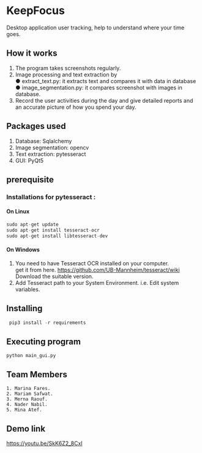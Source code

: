 # KeepFocus
Desktop application user tracking, help to understand where your time goes. 

## How it works
1. The program takes screenshots regularly.
2. Image processing and text extraction by <br />
● extract_text.py: it extracts text and compares it with data in database<br />
● image_segmentation.py: it compares screenshot with images in database.<br />
3. Record the user activities during the day and give detailed reports and an accurate
picture of how you spend your day.

## Packages used
1. Database: Sqlalchemy <br />
2. Image segmentation: opencv <br />
3. Text extraction: pytesseract<br />
4. GUI: PyQt5

## prerequisite
### Installations for pytesseract :
 #### On Linux
```python
sudo apt-get update
sudo apt-get install tesseract-ocr
sudo apt-get install libtesseract-dev
```
#### On Windows

1. You need to have Tesseract OCR installed on your computer.<br>
   get it from here. https://github.com/UB-Mannheim/tesseract/wiki <br>
   Download the suitable version.
2. Add Tesseract path to your System Environment. i.e. Edit system variables.

## Installing
```python
 pip3 install -r requirements 
 ```
 ## Executing program
 ``` 
 python main_gui.py
 ```
 ## Team Members
 ``` 
 1. Marina Fares.
 2. Mariam Safwat. 
 3. Merna Raouf. 
 4. Nader Nabil. 
 5. Mina Atef.
 ```
 ## Demo link

https://youtu.be/SkK6Z2_8CxI

